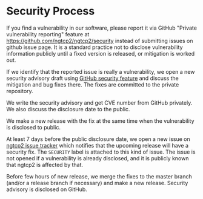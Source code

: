 # Security Process

If you find a vulnerability in our software, please report it via
GitHub "Private vulnerability reporting" feature at
https://github.com/ngtcp2/ngtcp2/security instead of submitting issues
on github issue page.  It is a standard practice not to disclose
vulnerability information publicly until a fixed version is released,
or mitigation is worked out.

If we identify that the reported issue is really a vulnerability, we
open a new security advisory draft using [GitHub security
feature](https://github.com/ngtcp2/ngtcp2/security) and discuss the
mitigation and bug fixes there.  The fixes are committed to the
private repository.

We write the security advisory and get CVE number from GitHub
privately.  We also discuss the disclosure date to the public.

We make a new release with the fix at the same time when the
vulnerability is disclosed to public.

At least 7 days before the public disclosure date, we open a new issue
on [ngtcp2 issue tracker](https://github.com/ngtcp2/ngtcp2/issues)
which notifies that the upcoming release will have a security fix.
The `SECURITY` label is attached to this kind of issue.  The issue is
not opened if a vulnerability is already disclosed, and it is publicly
known that ngtcp2 is affected by that.

Before few hours of new release, we merge the fixes to the master
branch (and/or a release branch if necessary) and make a new release.
Security advisory is disclosed on GitHub.
